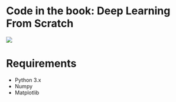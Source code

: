 # Code in the book: Deep Learning From Scratch

![](https://sai628-github-image.oss-cn-shenzhen.aliyuncs.com/2018-07-31-deep-learning-from-scratch-preview-00.jpg)

# Requirements

* Python 3.x
* Numpy
* Matplotlib
